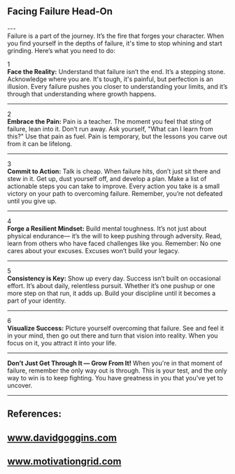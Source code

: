 ## Facing Failure Head-On <br>
---<br>
Failure is a part of the journey. It’s the fire that forges your character. When you find yourself in the depths of failure, it's time to stop whining and start grinding. Here’s what you need to do:

1<br>
**Face the Reality:** Understand that failure isn’t the end. It’s a stepping stone. Acknowledge where you are. It's tough, it's painful, but perfection is an illusion. Every failure pushes you closer to understanding your limits, and it’s through that understanding where growth happens.

---

2<br>
**Embrace the Pain:** Pain is a teacher. The moment you feel that sting of failure, lean into it. Don’t run away. Ask yourself, "What can I learn from this?" Use that pain as fuel. Pain is temporary, but the lessons you carve out from it can be lifelong. 

---

3<br>
**Commit to Action:** Talk is cheap. When failure hits, don’t just sit there and stew in it. Get up, dust yourself off, and develop a plan. Make a list of actionable steps you can take to improve. Every action you take is a small victory on your path to overcoming failure. Remember, you’re not defeated until you give up.

---

4<br>
**Forge a Resilient Mindset:** Build mental toughness. It’s not just about physical endurance— it’s the will to keep pushing through adversity. Read, learn from others who have faced challenges like you. Remember: No one cares about your excuses. Excuses won’t build your legacy.

---

5<br>
**Consistency is Key:** Show up every day. Success isn’t built on occasional effort. It’s about daily, relentless pursuit. Whether it’s one pushup or one more step on that run, it adds up. Build your discipline until it becomes a part of your identity.

---

6<br>
**Visualize Success:** Picture yourself overcoming that failure. See and feel it in your mind, then go out there and turn that vision into reality. When you focus on it, you attract it into your life. 

--- 
**Don’t Just Get Through It — Grow From It!**
When you're in that moment of failure, remember the only way out is through. This is your test, and the only way to win is to keep fighting. You have greatness in you that you've yet to uncover. 

--- 
## References:
## www.davidgoggins.com
## www.motivationgrid.com